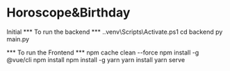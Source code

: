 # Horoscope&Birthday
 Initial
*** To run the backend ***
.\.venv\Scripts\Activate.ps1
cd backend
py main.py


*** To run the Frontend ***
npm cache clean --force
npm install -g @vue/cli
npm install
npm install -g yarn
yarn install
yarn serve

